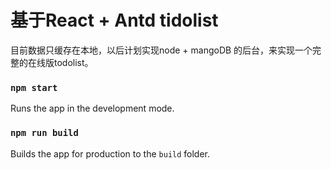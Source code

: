 # 基于React + Antd tidolist

目前数据只缓存在本地，以后计划实现node + mangoDB 的后台，来实现一个完整的在线版todolist。

### `npm start`

Runs the app in the development mode.

### `npm run build`

Builds the app for production to the `build` folder.
